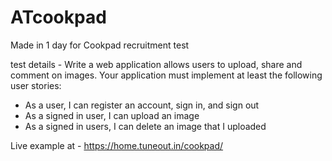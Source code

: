 # ATcookpad
Made in 1 day for Cookpad recruitment test

test details -
Write a web application allows users to upload, share and comment on images.
Your application must implement at least the following user stories:

- As a user, I can register an account, sign in, and sign out
- As a signed in user, I can upload an image
- As a signed in users, I can delete an image that I uploaded

Live example at - https://home.tuneout.in/cookpad/
